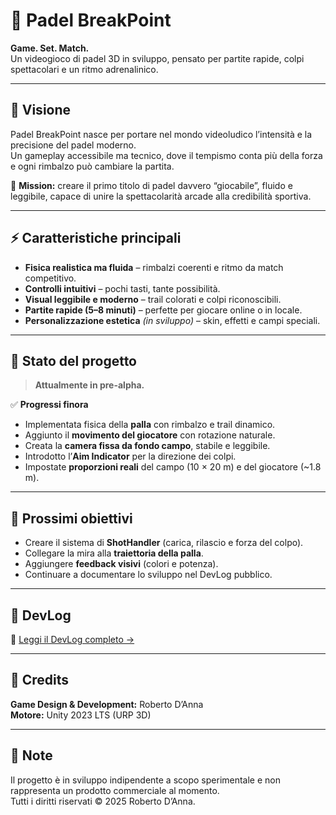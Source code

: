 # 🎾 Padel BreakPoint  
**Game. Set. Match.**  
Un videogioco di padel 3D in sviluppo, pensato per partite rapide, colpi spettacolari e un ritmo adrenalinico.  

---

## 🧭 Visione
Padel BreakPoint nasce per portare nel mondo videoludico l’intensità e la precisione del padel moderno.  
Un gameplay accessibile ma tecnico, dove il tempismo conta più della forza e ogni rimbalzo può cambiare la partita.

🎯 **Mission:** creare il primo titolo di padel davvero “giocabile”, fluido e leggibile, capace di unire la spettacolarità arcade alla credibilità sportiva.

---

## ⚡ Caratteristiche principali
- **Fisica realistica ma fluida** – rimbalzi coerenti e ritmo da match competitivo.  
- **Controlli intuitivi** – pochi tasti, tante possibilità.  
- **Visual leggibile e moderno** – trail colorati e colpi riconoscibili.  
- **Partite rapide (5–8 minuti)** – perfette per giocare online o in locale.  
- **Personalizzazione estetica** *(in sviluppo)* – skin, effetti e campi speciali.  

---

## 🧱 Stato del progetto
> **Attualmente in pre-alpha.**

✅ **Progressi finora**
- Implementata fisica della **palla** con rimbalzo e trail dinamico.  
- Aggiunto il **movimento del giocatore** con rotazione naturale.  
- Creata la **camera fissa da fondo campo**, stabile e leggibile.  
- Introdotto l’**Aim Indicator** per la direzione dei colpi.  
- Impostate **proporzioni reali** del campo (10 × 20 m) e del giocatore (~1.8 m).  

---

## 🚧 Prossimi obiettivi
- Creare il sistema di **ShotHandler** (carica, rilascio e forza del colpo).  
- Collegare la mira alla **traiettoria della palla**.  
- Aggiungere **feedback visivi** (colori e potenza).  
- Continuare a documentare lo sviluppo nel DevLog pubblico.

---

## 💬 DevLog
📘 [Leggi il DevLog completo →](./DEVLOG.md)

---

## 👤 Credits
**Game Design & Development:** Roberto D’Anna  
**Motore:** Unity 2023 LTS (URP 3D)

---

## 📜 Note
Il progetto è in sviluppo indipendente a scopo sperimentale e non rappresenta un prodotto commerciale al momento.  
Tutti i diritti riservati © 2025 Roberto D’Anna.
